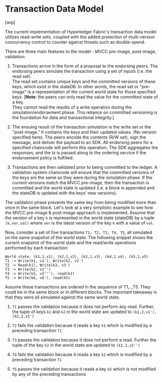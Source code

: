 # Transaction Data Model

[wip]

The current implementation of Hyperledger Fabric's transaction data model
utilizes read-write sets, coupled with the added protection of multi-version
concurrency control to counter against threats such as double-spend.

There are three main features to the model - MVCC pre-image, post-image, validation:

1. Transactions arrive in the form of a proposal to the endorsing peers.  The
endorsing peers simulate the transaction using a set of inputs (i.e. the read set).  
The read set contains unique keys and the committed versions of these keys,
which exist in the stateDB.  In other words, the read set or "pre-image" is a
representation of the current world state for those specified keys.
[__Note__: the peers can only read the value for the committed state of a key.  
They cannot read the results of a write operation during the
simulation/endorsement phase.  This reliance on committed versioning is the
foundation for data and transactional integrity.]

2. The ensuing result of the transaction simulation is the write set or the
"post-image." It contains the keys and their updated values.
(No version specified here).  The peers encode the contents (R/W set), sign the
message, and deliver the payload to an SDK.  All endorsing peers for a specified
chaincode will perform this operation.  The SDK aggregates the responses, and
the tx is passed along to the ordering service if the endorsement policy is fulfilled.

3. Transactions are then validated prior to being committed to the ledger.  A
validation system chaincode will ensure that the committed versions of the keys
are the same as they were during the simulation phase.  If the current versions
match the MVCC pre-image, then the transaction is committed and the world state
is updated (i.e. a block is appended and the stateDB is updated with the keys'
new versions).

The validation phase prevents the same key from being modified more than once
in the same block.  Let's look at a very simplistic example to see how the MVCC pre-image
& post-image approach is implemented.  Assume that the version of a key `k` is
represented in the world state (stateDB) by a tuple `(k,ver,val)` where `ver` is
the latest version of the key `k` with a value of `val`.

Now, consider a set of five transactions `T1, T2, T3, T4, T5`, all simulated on the same
snapshot of the world state.  The following snippet shows the current snapshot
of the world state and the read/write operations performed by each transaction:

```
World state: (k1,1,v1), (k2,1,v2), (k3,1,v3), (k4,1,v4), (k5,1,v5)
T1 -> Write(k1, v1'), Write(k2, v2')
T2 -> Read(k1), Write(k3, v3')
T3 -> Write(k2, v2'')
T4 -> Write(k2, v2'''), read(k2)
T5 -> Write(k6, v6'), read(k5)
```
Assume these transactions are ordered in the sequence of T1,..,T5. They could be in the
same block or in different blocks.  The important takeaway is that they were all
simulated against the same world state.

1. `T1` passes the validation because it does not perform any read. Further, the
tuple of keys `k1` and `k2` in the world state are updated to `(k1,2,v1'), (k2,2,v2')`

2. `T2` fails the validation because it reads a key `k1` which is modified by a preceding transaction `T1`

3. `T3` passes the validation because it does not perform a read. Further the
tuple of the key `k2` in the world state are updated to `(k2,3,v2'')`

4. `T4` fails the validation because it reads a key `k2` which is modified by a preceding transaction `T1`

5. `T5` passes the validation because it reads a key `k5` which is not modified
by any of the preceding transactions

